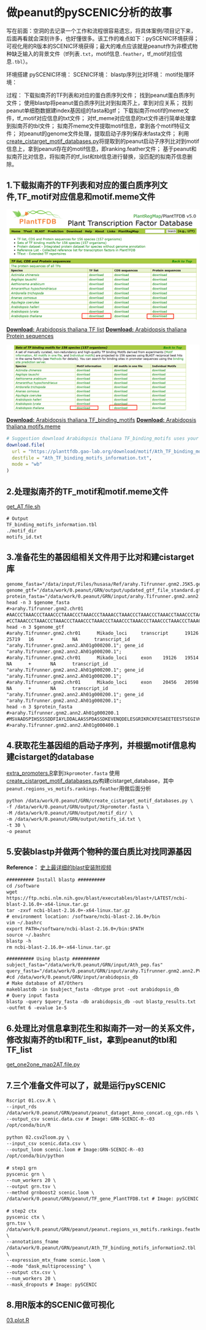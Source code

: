 # 做peanut的pySCENIC分析的故事

写在前面：空洞的去记录一个工作和流程很容易遗忘，将具体案例/项目记下来，后面再看就会深刻许多，也好懂很多。该工作的难点如下：pySCENIC环境获得；可视化用的R版本的SCENIC环境获得；最大的难点应该就是peanut作为非模式物种缺乏输入的背景文件（tf列表`.txt`，motif信息`.feather`，tf_motif对应信息`.tbl`）。

环境搭建
pySCENIC环境：
SCENIC环境：
blastp序列比对环境：
motif处理环境：

过程：
下载拟南芥的TF列表和对应的蛋白质序列文件；
找到peanut蛋白质序列文件；
使用blastp将peanut蛋白质序列比对到拟南芥上，拿到对应关系；
找到peanut单细胞数据建index基因组的fasta和gtf；
下载拟南芥motif的meme文件，tf_motif对应信息的txt文件；
对tf_meme对应信息的txt文件进行简单处理拿到拟南芥的tbl文件；
拟南芥meme文件提取motif信息，拿到各个motif特征文件；
对peanut的genome文件处理，提取启动子序列保存未fasta文件；
利用[create_cistarget_motif_databases.py](https://github.com/aertslab/create_cisTarget_databases/blob/master/create_cistarget_motif_databases.py)将提取到的peanut启动子序列比对到motif信息上，拿到peanut存在的motif信息，即ranking.feather文件；
基于peanut和拟南芥比对信息，将拟南芥的tf_list和tbl信息进行替换，没匹配的拟南芥信息删除。

## 1.下载拟南芥的TF列表和对应的蛋白质序列文件,TF_motif对应信息和motif.meme文件
![AT_gene_protein](AT_gene_name.png)

[**Download:** Arabidopsis thaliana TF list](https://planttfdb.gao-lab.org/download/TF_list/Ahy_TF_list.txt.gz)
[**Download:** Arabidopsis thaliana Protein sequences](https://planttfdb.gao-lab.org/download/seq/Ath_pep.fas.gz)

![AT_tfmotif_meme](AT_tfmotif_meme.png)

[**Download:** Arabidopsis thaliana TF_binding_motifs](https://planttfdb.gao-lab.org/download/motif/Ath_TF_binding_motifs_information.txt)
[**Download:** Arabidopsis thaliana motifs.meme](https://planttfdb.gao-lab.org/download/motif/Ath_TF_binding_motifs.meme.gz)
```R
# Suggestion download Arabidopsis thaliana TF_binding_motifs uses your PC
download.file(
  url = "https://planttfdb.gao-lab.org/download/motif/Ath_TF_binding_motifs_information.txt",
  destfile = "Ath_TF_binding_motifs_information.txt",
  mode = "wb"
)
```

## 2.处理拟南芥的TF_motif和motif.meme文件 
[get_AT.file.sh](create_cistarget_database/get_AT.file.sh)
```shell
# Output
TF_binding_motifs_information.tbl 
./motif_dir 
motifs_id.txt
```

## 3.准备花生的基因组相关文件用于比对和建cistarget库
```shell
genome_fasta="/data/input/Files/husasa/Ref/arahy.Tifrunner.gnm2.J5K5.genome_main.fa"
genome_gtf="/data/work/0.peanut/GRN/output/updated_gtf_file_standard.gtf"
protein_fasta="/data/work/0.peanut/GRN/input/arahy.Tifrunner.gnm2.ann2.PVFB.protein.faa"
head -n 3 $genome_fasta
#>arahy.Tifrunner.gnm2.chr01
#AACCCTAAACCCTAAACCCTAAACCCTAAACCCTAAAACCTAAACCCTAAACCCTAAACCTAAACCCTAAACCCTAAACCCTAAACCCTAAACCCTAAAC
#CCTAAACCCTAAACCCTAAACCCTAAACCCTAAACCCTAAACCCTAAACCCTAAACCCTAAACCCTAAACCCTAAACCCTAAACCCTAAACCCTAAACCC
head -n 3 $genome_gtf
#arahy.Tifrunner.gnm2.chr01      Mikado_loci     transcript      19126   25719   16      +       NA      transcript_id "arahy.Tifrunner.gnm2.ann2.Ah01g000200.1"; gene_id "arahy.Tifrunner.gnm2.ann2.Ah01g000200.1";
#arahy.Tifrunner.gnm2.chr01      Mikado_loci     exon    19126   19514   NA      +       NA      transcript_id "arahy.Tifrunner.gnm2.ann2.Ah01g000200.1"; gene_id "arahy.Tifrunner.gnm2.ann2.Ah01g000200.1";
#arahy.Tifrunner.gnm2.chr01      Mikado_loci     exon    20456   20598   NA      +       NA      transcript_id "arahy.Tifrunner.gnm2.ann2.Ah01g000200.1"; gene_id "arahy.Tifrunner.gnm2.ann2.Ah01g000200.1";
head -n 3 $protein_fasta
#>arahy.Tifrunner.gnm2.ann2.Ah01g000200.1
#MSVAADSPIHSSSSDDFIAYLDDALAASSPDASSDKEVENQDELESGRIKRCKFESAEETEESTSEGIVKQNLEEYVCTHPGSFGDMCIRCGQKLDGESGVTFGYIHKGLRLHDEEISRLRNTDVKNLLIRKKLYLILDLDHTLLNSTHLAHLNSEELHLISQADSLGDVSKGSLFKLDKMHMMTKLRPFVRTFLKEASEMFEMYIYTMGDRPYALEMAKLLDPLGEYFNAKVISRDDGTQKHQKGLDIVLGQESAVVILDDTEHAWVKHKDNLILMERYHFFGSSCRQFGFNCKSLAELKSDEDEAEGALTKILKVLKQVHSKFFDELKEDIAERDVRQVLKSVRREVLSGCVVVFSRIFHGALPPLRQMAEQLGATCLMELDPSVTHVVATDAGTEKARWAVKEKKFLVHPRWIEAANYFWEKQPEENFVLKKKQ
#>arahy.Tifrunner.gnm2.ann2.Ah01g000400.1
```

## 4.获取花生基因组的启动子序列，并根据motif信息构建cistarget的database
[extra_promoters.R](create_cistarget_database\extra_promoters.R)拿到`3kpromoter.fasta`
使用[create_cistarget_motif_databases.py](create_cistarget_database\create_cistarget_motif_databases.py)构建cistarget_database，其中`peanut.regions_vs_motifs.rankings.feather`用做后面分析
```shell
python /data/work/0.peanut/GRN/create_cistarget_motif_databases.py \
-f /data/work/0.peanut/GRN/output/3kpromoter.fasta \
-M /data/work/0.peanut/GRN/output/motif_dir/ \
-m /data/work/0.peanut/GRN/output/motifs_id.txt \
-t 30 \
-o peanut
```

## 5.安装blastp并做两个物种的蛋白质比对找同源基因
**Reference：** [史上最详细的blast安装附视频](https://mp.weixin.qq.com/s/rEBqjN-fGOp_loTmyEuMJA)
```shell
########## Install blastp ##########
cd /software
wget https://ftp.ncbi.nlm.nih.gov/blast/executables/blast+/LATEST/ncbi-blast-2.16.0+-x64-linux.tar.gz
tar -zxvf ncbi-blast-2.16.0+-x64-linux.tar.gz
# environment location: /software/ncbi-blast-2.16.0+/bin
vim ~/.bashrc
export PATH=/software/ncbi-blast-2.16.0+/bin:$PATH
source ~/.bashrc
blastp -h
rm ncbi-blast-2.16.0+-x64-linux.tar.gz
```
```shell
########## Using blastp ##########
subject_fasta="/data/work/0.peanut/GRN/input/Ath_pep.fas"
query_fasta="/data/work/0.peanut/GRN/input/arahy.Tifrunner.gnm2.ann2.PVFB.protein.faa"
#cd /data/work/0.peanut/GRN/input/arabidopsis_db
# Make database of AT/Others
makeblastdb -in $subject_fasta -dbtype prot -out arabidopsis_db
# Query input fasta
blastp -query $query_fasta -db arabidopsis_db -out blastp_results.txt -outfmt 6 -evalue 1e-5
```

## 6.处理比对信息拿到花生和拟南芥一对一的关系文件，修改拟南芥的tbl和TF_list，拿到peanut的tbl和TF_list
[get_one2one_map2AT.file.py](create_cistarget_database\get_one2one_map2AT.file.py)

## 7.三个准备文件可以了，就是运行pySCENIC
```shell
Rscript 01.csv.R \
--input_rds /data/work/0.peanut/GRN/peanut/peanut_dataget_Anno_concat.cg_cgn.rds \
--output_csv scenic.data.csv # Image: GRN-SCENIC-R--03 /opt/conda/bin/R

python 02.csv2loom.py \
--input_csv scenic.data.csv \
--output_loom scenic.loom # Image:GRN-SCENIC-R--03 /opt/conda/bin/python

# step1 grn
pyscenic grn \
--num_workers 20 \
--output grn.tsv \
--method grnboost2 scenic.loom \
/data/work/0.peanut/GRN/peanut/TF_gene_PlantTFDB.txt # Image: pySCENIC

# step2 ctx
pyscenic ctx \
grn.tsv \
/data/work/0.peanut/GRN/peanut/peanut.regions_vs_motifs.rankings.feather \
--annotations_fname /data/work/0.peanut/GRN/peanut/Ath_TF_binding_motifs_information2.tbl \
--expression_mtx_fname scenic.loom \
--mode "dask_multiprocessing" \
--output ctx.csv \
--num_workers 20 \
--mask_dropouts # Image: pySCENIC
```

## 8.用R版本的SCENIC做可视化
[03.plot.R](03.plot.R)
